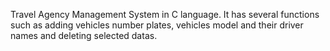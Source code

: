 Travel Agency Management System in C language.
It has several functions such as adding vehicles number plates, vehicles model and their driver names and deleting selected datas.

